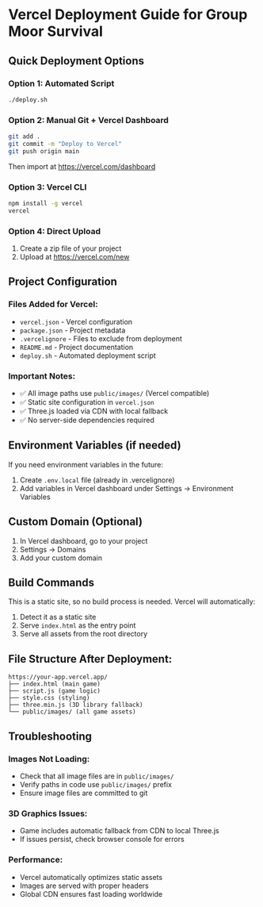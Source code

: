 # Vercel Deployment Guide for Group Moor Survival

## Quick Deployment Options

### Option 1: Automated Script
```bash
./deploy.sh
```

### Option 2: Manual Git + Vercel Dashboard
```bash
git add .
git commit -m "Deploy to Vercel"
git push origin main
```
Then import at https://vercel.com/dashboard

### Option 3: Vercel CLI
```bash
npm install -g vercel
vercel
```

### Option 4: Direct Upload
1. Create a zip file of your project
2. Upload at https://vercel.com/new

## Project Configuration

### Files Added for Vercel:
- `vercel.json` - Vercel configuration
- `package.json` - Project metadata
- `.vercelignore` - Files to exclude from deployment
- `README.md` - Project documentation
- `deploy.sh` - Automated deployment script

### Important Notes:
- ✅ All image paths use `public/images/` (Vercel compatible)
- ✅ Static site configuration in `vercel.json`
- ✅ Three.js loaded via CDN with local fallback
- ✅ No server-side dependencies required

## Environment Variables (if needed)
If you need environment variables in the future:
1. Create `.env.local` file (already in .vercelignore)
2. Add variables in Vercel dashboard under Settings → Environment Variables

## Custom Domain (Optional)
1. In Vercel dashboard, go to your project
2. Settings → Domains
3. Add your custom domain

## Build Commands
This is a static site, so no build process is needed. Vercel will automatically:
1. Detect it as a static site
2. Serve `index.html` as the entry point
3. Serve all assets from the root directory

## File Structure After Deployment:
```
https://your-app.vercel.app/
├── index.html (main game)
├── script.js (game logic)
├── style.css (styling)
├── three.min.js (3D library fallback)
└── public/images/ (all game assets)
```

## Troubleshooting

### Images Not Loading:
- Check that all image files are in `public/images/`
- Verify paths in code use `public/images/` prefix
- Ensure image files are committed to git

### 3D Graphics Issues:
- Game includes automatic fallback from CDN to local Three.js
- If issues persist, check browser console for errors

### Performance:
- Vercel automatically optimizes static assets
- Images are served with proper headers
- Global CDN ensures fast loading worldwide
